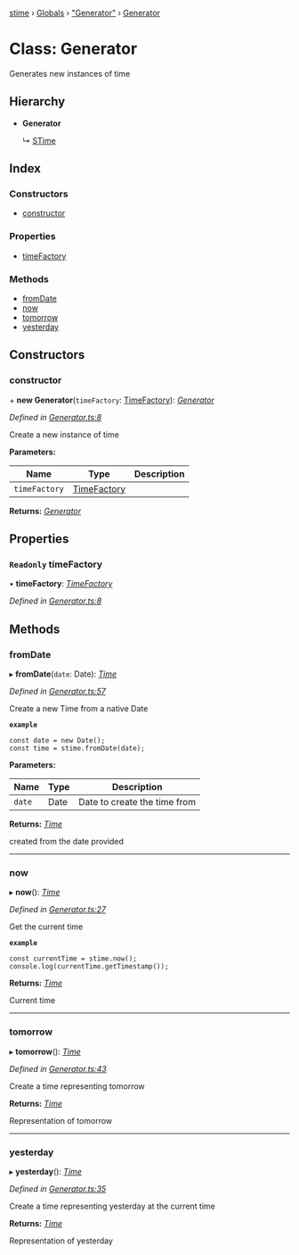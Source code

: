 [stime](../README.md) › [Globals](../globals.md) › ["Generator"](../modules/_generator_.md) › [Generator](_generator_.generator.md)

# Class: Generator

Generates new instances of time

## Hierarchy

* **Generator**

  ↳ [STime](_stime_.stime.md)

## Index

### Constructors

* [constructor](_generator_.generator.md#constructor)

### Properties

* [timeFactory](_generator_.generator.md#readonly-timefactory)

### Methods

* [fromDate](_generator_.generator.md#fromdate)
* [now](_generator_.generator.md#now)
* [tomorrow](_generator_.generator.md#tomorrow)
* [yesterday](_generator_.generator.md#yesterday)

## Constructors

###  constructor

\+ **new Generator**(`timeFactory`: [TimeFactory](_timefactory_.timefactory.md)): *[Generator](_generator_.generator.md)*

*Defined in [Generator.ts:8](https://github.com/TerenceJefferies/STime/blob/78659c1/src/Generator.ts#L8)*

Create a new instance of time

**Parameters:**

Name | Type | Description |
------ | ------ | ------ |
`timeFactory` | [TimeFactory](_timefactory_.timefactory.md) |   |

**Returns:** *[Generator](_generator_.generator.md)*

## Properties

### `Readonly` timeFactory

• **timeFactory**: *[TimeFactory](_timefactory_.timefactory.md)*

*Defined in [Generator.ts:8](https://github.com/TerenceJefferies/STime/blob/78659c1/src/Generator.ts#L8)*

## Methods

###  fromDate

▸ **fromDate**(`date`: Date): *[Time](_time_.time.md)*

*Defined in [Generator.ts:57](https://github.com/TerenceJefferies/STime/blob/78659c1/src/Generator.ts#L57)*

Create a new Time from a native Date

**`example`** 
```
const date = new Date();
const time = stime.fromDate(date);
```

**Parameters:**

Name | Type | Description |
------ | ------ | ------ |
`date` | Date | Date to create the time from |

**Returns:** *[Time](_time_.time.md)*

created from the date provided

___

###  now

▸ **now**(): *[Time](_time_.time.md)*

*Defined in [Generator.ts:27](https://github.com/TerenceJefferies/STime/blob/78659c1/src/Generator.ts#L27)*

Get the current time

**`example`** 
```
const currentTime = stime.now();
console.log(currentTime.getTimestamp());
```

**Returns:** *[Time](_time_.time.md)*

Current time

___

###  tomorrow

▸ **tomorrow**(): *[Time](_time_.time.md)*

*Defined in [Generator.ts:43](https://github.com/TerenceJefferies/STime/blob/78659c1/src/Generator.ts#L43)*

Create a time representing tomorrow

**Returns:** *[Time](_time_.time.md)*

Representation of tomorrow

___

###  yesterday

▸ **yesterday**(): *[Time](_time_.time.md)*

*Defined in [Generator.ts:35](https://github.com/TerenceJefferies/STime/blob/78659c1/src/Generator.ts#L35)*

Create a time representing yesterday at the current time

**Returns:** *[Time](_time_.time.md)*

Representation of yesterday
